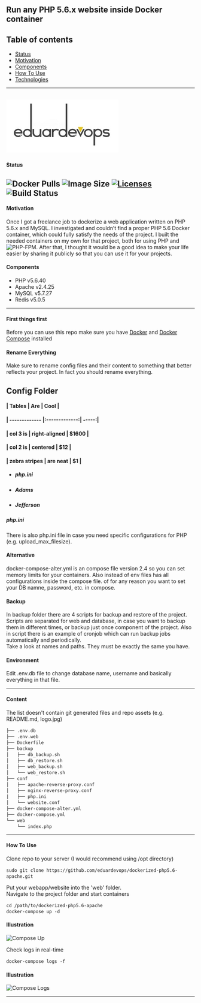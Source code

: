 ## Run any PHP 5.6.x website inside Docker container

## Table of contents
* [Status](#Status)
* [Motivation](#Motivation)
* [Components](#Components)
* [How To Use](#How-To-Use)
* [Technologies](#First-things-first)

-----
![Logo](./assets/logo.jpg)          
-----

#### Status
<img alt="Docker Pulls" src="https://img.shields.io/docker/pulls/eduardevops/php5.6.svg" style="max-width:100%;"> <img alt="Image Size" src="https://img.shields.io/microbadger/image-size/eduardevops/php5.6/latest" style="max-width:100%;"> <a href="https://www.gnu.org/licenses/gpl-3.0/"> <img alt="Licenses" src="https://img.shields.io/badge/License-GPLv3-blue.svg" style="max-width:100%;"> </a>
<img alt="Build Status" src="https://img.shields.io/docker/cloud/build/eduardevops/php5.6" style="max-width:100%;">
-----


#### Motivation
Once I got a freelance job to dockerize a web application written on PHP 5.6.x and MySQL. I investigated and couldn’t find a proper PHP 5.6 Docker container, which could fully satisfy the needs of the project. I built the needed containers on my own for that project, both for using PHP and  ![PHP-FPM](https://github.com/eduardevops/dockerized-php5.6-fpm).
After that, I thought it would be a good idea to make your life easier by sharing it publicly so that you can use it for your projects.


#### Components
*	PHP v5.6.40
*	Apache v2.4.25
*	MySQL v5.7.27
*	Redis v5.0.5

------
#### First things first
Before you can use this repo make sure you have [Docker](https://www.docker.com/) and [Docker Compose](https://docs.docker.com/compose/install/) installed

#### Rename Everything
Make sure to rename config files and their content to something that better reflects your project. In fact you should rename everything.

## Config Folder

####    | Tables        | Are           | Cool  |
####    | ------------- |:-------------:| -----:|
####    | col 3 is      | right-aligned | $1600 |
####    | col 2 is      | centered      |   $12 |
####    | zebra stripes | are neat      |    $1 |

- ##### php.ini
- ##### Adams
- ##### Jefferson

##### php.ini
There is also php.ini file in case you need specific configurations for PHP (e.g. upload_max_filesize).

#### Alternative
docker-compose-alter.yml is an compose file version 2.4 so you can set memory limits for your containers. Also instead of env files has all configurations inside the compose file. of for any reason you want to set your DB namne, password, etc. in compose.

#### Backup
In backup folder there are 4 scripts for backup and restore of the project. Scripts are separated for web and database, in case you want to backup them in different times, or backup just once component of the project. Also in script there is an example of cronjob which can run backup jobs automatically and periodically.  
Take a look at names and paths. They must be exactly the same you have.

#### Environment
Edit .env.db file to change database name, username and basically everything in that file.

-----
#### Content
The list doesn't contain git generated files and repo assets (e.g. README.md, logo.jpg)

```less
├── .env.db
├── .env.web
├── Dockerfile
├── backup
│   ├── db_backup.sh
│   ├── db_restore.sh
│   ├── web_backup.sh
│   └── web_restore.sh
├── conf
│   ├── apache-reverse-proxy.conf
│   ├── nginx-reverse-proxy.conf
|   ├── php.ini
│   └── website.conf
├── docker-compose-alter.yml
├── docker-compose.yml
└── web
    └── index.php
```

------
#### How To Use
Clone repo to your server (I would recommend using /opt directory)

```less
sudo git clone https://github.com/eduardevops/dockerized-php5.6-apache.git
```

Put your webapp/website into the 'web' folder. <br>
Navigate to the project folder and start containers

```less
cd /path/to/dockerized-php5.6-apache
docker-compose up -d
```

#### Illustration
![Compose Up](https://rawcdn.githack.com/eduardevops/dockerized-php5.6-apache/8b673db930eb8bc6401b74774ade1a40d808649c/assets/docker-compose-up.gif)

Check logs in real-time
```less
docker-compose logs -f
```

#### Illustration
![Compose Logs](https://rawcdn.githack.com/eduardevops/dockerized-php5.6-apache/e7ecae391b77bd311a52a96c17d200e342a6121e/assets/docker-compose-logs.gif)

------
